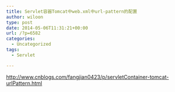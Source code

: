 ```yaml
---
title: Servlet容器Tomcat中web.xml中url-pattern的配置
author: wiloon
type: post
date: 2014-05-06T11:31:21+00:00
url: /?p=6582
categories:
  - Uncategorized
tags:
  - Servlet

---
```

http://www.cnblogs.com/fangjian0423/p/servletContainer-tomcat-urlPattern.html